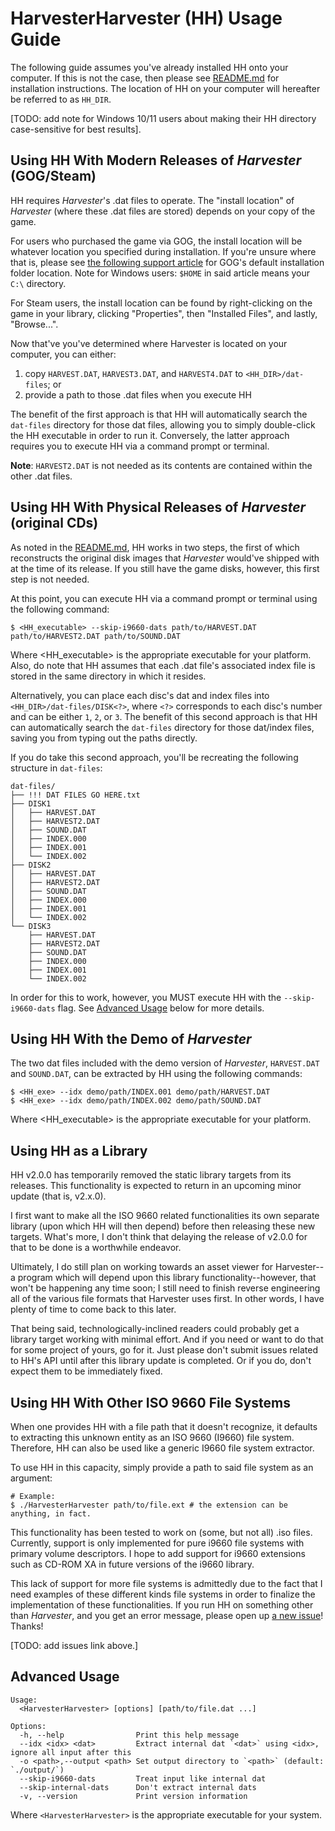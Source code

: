 # HarvesterHarvester (HH) Usage Guide

The following guide assumes you've already installed HH onto your computer. If this is not the case, then please see [README.md](../README.md#getting-hh) for installation instructions. The location of HH on your computer will hereafter be referred to as `HH_DIR`.

\[TODO: add note for Windows 10/11 users about making their HH directory case-sensitive for best results].

## Using HH With Modern Releases of *Harvester* (GOG/Steam)

HH requires *Harvester*'s .dat files to operate. The "install location" of *Harvester* (where these .dat files are stored) depends on your copy of the game. 

For users who purchased the game via GOG, the install location will be whatever location you specified during installation. If you're unsure where that is, please see [the following support article](https://support.gog.com/hc/en-us/articles/213039625-Where-is-my-game-installed?product=gog) for GOG's default installation folder location. Note for Windows users: `$HOME` in said article means your `C:\` directory.

For Steam users, the install location can be found by right-clicking on the game in your library, clicking "Properties", then "Installed Files", and lastly, "Browse...".

Now that've you've determined where Harvester is located on your computer, you can either:

1. copy `HARVEST.DAT`, `HARVEST3.DAT`, and `HARVEST4.DAT` to `<HH_DIR>/dat-files`; or
2. provide a path to those .dat files when you execute HH

The benefit of the first approach is that HH will automatically search the `dat-files` directory for those dat files, allowing you to simply double-click the HH executable in order to run it. Conversely, the latter approach requires you to execute HH via a command prompt or terminal.

**Note**: `HARVEST2.DAT` is not needed as its contents are contained within the other .dat files.

## Using HH With Physical Releases of *Harvester* (original CDs)

As noted in the [README.md](../README.md), HH works in two steps, the first of which reconstructs the original disk images that *Harvester* would've shipped with at the time of its release. If you still have the game disks, however, this first step is not needed.

At this point, you can execute HH via a command prompt or terminal using the following command:

```
$ <HH_executable> --skip-i9660-dats path/to/HARVEST.DAT path/to/HARVEST2.DAT path/to/SOUND.DAT
```

Where <HH_executable> is the appropriate executable for your platform. Also, do note that HH assumes that each .dat file's associated index file is stored in the same directory in which it resides.

Alternatively, you can place each disc's dat and index files into `<HH_DIR>/dat-files/DISK<?>`, where `<?>` corresponds to each disc's number and can be either `1`, `2`, or `3`. The benefit of this second approach is that HH can automatically search the `dat-files` directory for those dat/index files, saving you from typing out the paths directly.

If you do take this second approach, you'll be recreating the following structure in `dat-files`:

```
dat-files/
├── !!! DAT FILES GO HERE.txt
├── DISK1
│   ├── HARVEST.DAT
│   ├── HARVEST2.DAT
│   ├── SOUND.DAT
│   ├── INDEX.000
│   ├── INDEX.001
│   └── INDEX.002
├── DISK2
│   ├── HARVEST.DAT
│   ├── HARVEST2.DAT
│   ├── SOUND.DAT
│   ├── INDEX.000
│   ├── INDEX.001
│   └── INDEX.002
└── DISK3
    ├── HARVEST.DAT
    ├── HARVEST2.DAT
    ├── SOUND.DAT
    ├── INDEX.000
    ├── INDEX.001
    └── INDEX.002
```

In order for this to work, however, you MUST execute HH with the  `--skip-i9660-dats` flag. See [Advanced Usage](#advanced-usage) below for more details.

## Using HH With the Demo of *Harvester*

The two dat files included with the demo version of *Harvester*, `HARVEST.DAT` and `SOUND.DAT`, can be extracted by HH using the following commands:

```
$ <HH_exe> --idx demo/path/INDEX.001 demo/path/HARVEST.DAT
$ <HH_exe> --idx demo/path/INDEX.002 demo/path/SOUND.DAT
```

Where <HH_executable> is the appropriate executable for your platform.

## Using HH as a Library

HH v2.0.0 has temporarily removed the static library targets from its releases. This functionality is expected to return in an upcoming minor update (that is, v2.x.0).

I first want to make all the ISO 9660 related functionalities its own separate library (upon which HH will then depend) before then releasing these new targets. What's more, I don't think that delaying the release of v2.0.0 for that to be done is a worthwhile endeavor.

Ultimately, I do still plan on working towards an asset viewer for Harvester--a program which will depend upon this library functionality--however, that won't be happening any time soon; I still need to finish reverse engineering all of the various file formats that Harvester uses first. In other words, I have plenty of time to come back to this later.

That being said, technologically-inclined readers could probably get a library target working with minimal effort. And if you need or want to do that for some project of yours, go for it. Just please don't submit issues related to HH's API until after this library update is completed. Or if you do, don't expect them to be immediately fixed.

## Using HH With Other ISO 9660 File Systems

When one provides HH with a file path that it doesn't recognize, it defaults to extracting this unknown entity as an ISO 9660 (I9660) file system. Therefore, HH can also be used like a generic I9660 file system extractor.

To use HH in this capacity, simply provide a path to said file system as an argument:

```
# Example:
$ ./HarvesterHarvester path/to/file.ext # the extension can be anything, in fact.
```

This functionality has been tested to work on (some, but not all) .iso files. Currently, support is only implemented for pure i9660 file systems with primary volume descriptors. I hope to add support for i9660 extensions such as CD-ROM XA in future versions of the i9660 library.

This lack of support for more file systems is admittedly due to the fact that I need examples of these different kinds file systems in order to finalize the implementation of these functionalities. If you run HH on something other than *Harvester*, and you get an error message, please open up [a new issue]()! Thanks!

\[TODO: add issues link above.]

## Advanced Usage

```
Usage:
  <HarvesterHarvester> [options] [path/to/file.dat ...]

Options:
  -h, --help                Print this help message
  --idx <idx> <dat>         Extract internal dat `<dat>` using <idx>, ignore all input after this
  -o <path>,--output <path> Set output directory to `<path>` (default: `./output/`)
  --skip-i9660-dats         Treat input like internal dat
  --skip-internal-dats      Don't extract internal dats
  -v, --version             Print version information
```

Where `<HarvesterHarvester>` is the appropriate executable for your system.

